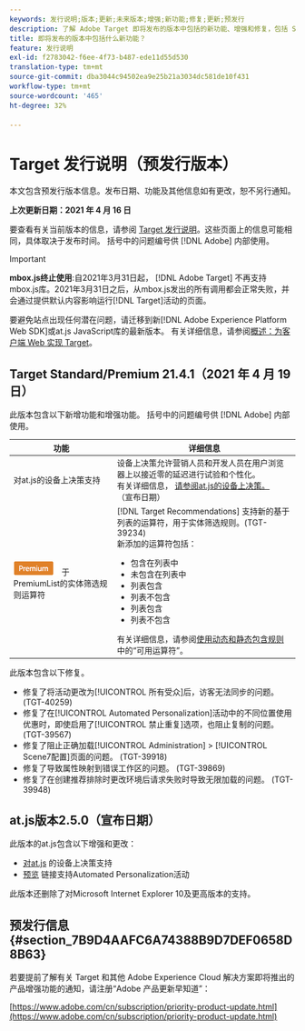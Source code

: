 ```yaml
---
keywords: 发行说明;版本;更新;未来版本;增强;新功能;修复;更新;预发行
description: 了解 Adobe Target 即将发布的版本中包括的新功能、增强和修复，包括 SDK、API 和 JavaScript 库。
title: 即将发布的版本中包括什么新功能？
feature: 发行说明
exl-id: f2783042-f6ee-4f73-b487-ede11d55d530
translation-type: tm+mt
source-git-commit: dba3044c94502ea9e25b21a3034dc581de10f431
workflow-type: tm+mt
source-wordcount: '465'
ht-degree: 32%

---
```


# Target 发行说明（预发行版本）

本文包含预发行版本信息。发布日期、功能及其他信息如有更改，恕不另行通知。

**上次更新日期：2021 年 4 月 16 日**

要查看有关当前版本的信息，请参阅 [Target 发行说明](release-notes.md)。这些页面上的信息可能相同，具体取决于发布时间。 括号中的问题编号供 [!DNL Adobe] 内部使用。

>[!IMPORTANT]
>
>**mbox.js终止使用**:自2021年3月31日起， [!DNL Adobe Target] 不再支持mbox.js库。2021年3月31日之后，从mbox.js发出的所有调用都会正常失败，并会通过提供默认内容影响运行[!DNL Target]活动的页面。
>
>要避免站点出现任何潜在问题，请迁移到新[!DNL Adobe Experience Platform Web SDK]或at.js JavaScript库的最新版本。 有关详细信息，请参阅[概述：为客户端 Web 实现 Target](/help/c-implementing-target/c-implementing-target-for-client-side-web/implement-target-for-client-side-web.md)。

## Target Standard/Premium 21.4.1（2021 年 4 月 19 日） 

此版本包含以下新增功能和增强功能。 括号中的问题编号供 [!DNL Adobe] 内部使用。

| 功能 | 详细信息 |
| --- | --- |
| 对at.js的设备上决策支持 | 设备上决策允许营销人员和开发人员在用户浏览器上以接近零的延迟进行试验和个性化。<br>有关详细信息， [请参阅at.js的设备上决策。](/help/c-implementing-target/c-implementing-target-for-client-side-web/on-device-decisioning/on-device-decisioning.md)<br>（宣布日期） |
| ![基](/help/assets/premium.png) 于PremiumList的实体筛选规则运算符 | [!DNL Target Recommendations] 支持新的基于列表的运算符，用于实体筛选规则。(TGT-39234)<br>新添加的运算符包括：<br><ul><li>包含在列表中</li><li>未包含在列表中</li><li>列表包含</li><li>列表不包含</li><li>列表包含</li><li>列表不包含</li></ul>有关详细信息，请参阅[使用动态和静态包含规则](/help/c-recommendations/c-algorithms/use-dynamic-and-static-inclusion-rules.md#operators)中的“可用运算符”。 |

此版本包含以下修复。

* 修复了将活动更改为[!UICONTROL 所有受众]后，访客无法同步的问题。 (TGT-40259)
* 修复了在[!UICONTROL Automated Personalization]活动中的不同位置使用优惠时，即使启用了[!UICONTROL 禁止重复]选项，也阻止复制的问题。 (TGT-39567)
* 修复了阻止正确加载[!UICONTROL Administration] > [!UICONTROL Scene7配置]页面的问题。 (TGT-39918)
* 修复了导致属性映射到错误工作区的问题。 (TGT-39869)
* 修复了在创建推荐排除时更改环境后请求失败时导致无限加载的问题。 (TGT-39948)

## at.js版本2.5.0（宣布日期）

此版本的at.js包含以下增强和更改：

* [对at.js](/help/c-implementing-target/c-implementing-target-for-client-side-web/on-device-decisioning/on-device-decisioning.md) 的设备上决策支持
* [预览](/help/c-activities/c-activity-qa/activity-qa.md) 链接支持Automated Personalization活动

此版本还删除了对Microsoft Internet Explorer 10及更高版本的支持。

## 预发行信息 {#section_7B9D4AAFC6A74388B9D7DEF0658D8B63}

若要提前了解有关 Target 和其他 Adobe Experience Cloud 解决方案即将推出的产品增强功能的通知，请注册“Adobe 产品更新早知道”：

[https://www.adobe.com/cn/subscription/priority-product-update.html](https://www.adobe.com/cn/subscription/priority-product-update.html)
